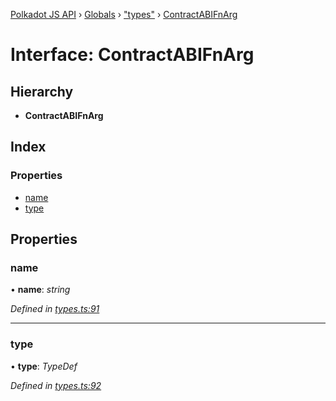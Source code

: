 [Polkadot JS API](../README.md) › [Globals](../globals.md) › ["types"](../modules/_types_.md) › [ContractABIFnArg](_types_.contractabifnarg.md)

# Interface: ContractABIFnArg

## Hierarchy

* **ContractABIFnArg**

## Index

### Properties

* [name](_types_.contractabifnarg.md#name)
* [type](_types_.contractabifnarg.md#type)

## Properties

###  name

• **name**: *string*

*Defined in [types.ts:91](https://github.com/polkadot-js/api/blob/8a6d23d461/packages/api-contract/src/types.ts#L91)*

___

###  type

• **type**: *TypeDef*

*Defined in [types.ts:92](https://github.com/polkadot-js/api/blob/8a6d23d461/packages/api-contract/src/types.ts#L92)*
